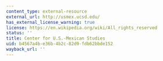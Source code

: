 ```yaml
---
content_type: external-resource
external_url: http://usmex.ucsd.edu/
has_external_license_warning: true
license: https://en.wikipedia.org/wiki/All_rights_reserved
status: ''
title: Center for U.S.-Mexican Studies
uid: b4567a4b-e36b-4b2c-82d9-fdb62bbde152
wayback_url: ''
---
```

